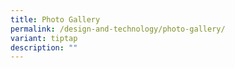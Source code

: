 ```yaml
---
title: Photo Gallery
permalink: /design-and-technology/photo-gallery/
variant: tiptap
description: ""
---
```

